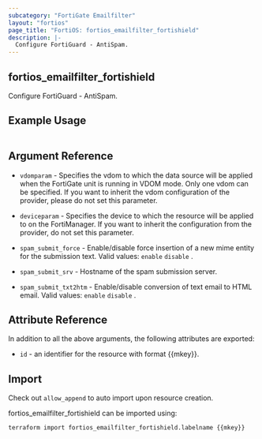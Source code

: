 ```yaml
---
subcategory: "FortiGate Emailfilter"
layout: "fortios"
page_title: "FortiOS: fortios_emailfilter_fortishield"
description: |-
  Configure FortiGuard - AntiSpam.
---
```


## fortios_emailfilter_fortishield
Configure FortiGuard - AntiSpam.

## Example Usage

```hcl

```

## Argument Reference
* `vdomparam` - Specifies the vdom to which the data source will be applied when the FortiGate unit is running in VDOM mode. Only one vdom can be specified. If you want to inherit the vdom configuration of the provider, please do not set this parameter.
* `deviceparam` - Specifies the device to which the resource will be applied to on the FortiManager. If you want to inherit the configuration from the provider, do not set this parameter.

* `spam_submit_force` - Enable/disable force insertion of a new mime entity for the submission text. Valid values: `enable` `disable` .
* `spam_submit_srv` - Hostname of the spam submission server.
* `spam_submit_txt2htm` - Enable/disable conversion of text email to HTML email. Valid values: `enable` `disable` .

## Attribute Reference

In addition to all the above arguments, the following attributes are exported:
* `id` - an identifier for the resource with format {{mkey}}.

## Import

Check out `allow_append` to auto import upon resource creation.

fortios_emailfilter_fortishield can be imported using:
```sh
terraform import fortios_emailfilter_fortishield.labelname {{mkey}}
```
